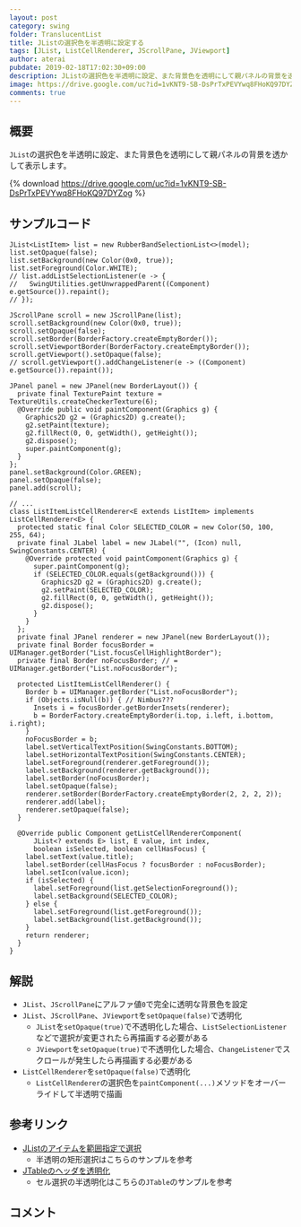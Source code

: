 ```yaml
---
layout: post
category: swing
folder: TranslucentList
title: JListの選択色を半透明に設定する
tags: [JList, ListCellRenderer, JScrollPane, JViewport]
author: aterai
pubdate: 2019-02-18T17:02:30+09:00
description: JListの選択色を半透明に設定、また背景色を透明にして親パネルの背景を透かして表示します。
image: https://drive.google.com/uc?id=1vKNT9-SB-DsPrTxPEVYwq8FHoKQ97DYZog
comments: true
---
```

## 概要
`JList`の選択色を半透明に設定、また背景色を透明にして親パネルの背景を透かして表示します。

{% download https://drive.google.com/uc?id=1vKNT9-SB-DsPrTxPEVYwq8FHoKQ97DYZog %}

## サンプルコード
<pre class="prettyprint"><code>JList&lt;ListItem&gt; list = new RubberBandSelectionList&lt;&gt;(model);
list.setOpaque(false);
list.setBackground(new Color(0x0, true));
list.setForeground(Color.WHITE);
// list.addListSelectionListener(e -&gt; {
//   SwingUtilities.getUnwrappedParent((Component) e.getSource()).repaint();
// });

JScrollPane scroll = new JScrollPane(list);
scroll.setBackground(new Color(0x0, true));
scroll.setOpaque(false);
scroll.setBorder(BorderFactory.createEmptyBorder());
scroll.setViewportBorder(BorderFactory.createEmptyBorder());
scroll.getViewport().setOpaque(false);
// scroll.getViewport().addChangeListener(e -&gt; ((Component) e.getSource()).repaint());

JPanel panel = new JPanel(new BorderLayout()) {
  private final TexturePaint texture = TextureUtils.createCheckerTexture(6);
  @Override public void paintComponent(Graphics g) {
    Graphics2D g2 = (Graphics2D) g.create();
    g2.setPaint(texture);
    g2.fillRect(0, 0, getWidth(), getHeight());
    g2.dispose();
    super.paintComponent(g);
  }
};
panel.setBackground(Color.GREEN);
panel.setOpaque(false);
panel.add(scroll);

// ...
class ListItemListCellRenderer&lt;E extends ListItem&gt; implements ListCellRenderer&lt;E&gt; {
  protected static final Color SELECTED_COLOR = new Color(50, 100, 255, 64);
  private final JLabel label = new JLabel("", (Icon) null, SwingConstants.CENTER) {
    @Override protected void paintComponent(Graphics g) {
      super.paintComponent(g);
      if (SELECTED_COLOR.equals(getBackground())) {
        Graphics2D g2 = (Graphics2D) g.create();
        g2.setPaint(SELECTED_COLOR);
        g2.fillRect(0, 0, getWidth(), getHeight());
        g2.dispose();
      }
    }
  };
  private final JPanel renderer = new JPanel(new BorderLayout());
  private final Border focusBorder = UIManager.getBorder("List.focusCellHighlightBorder");
  private final Border noFocusBorder; // = UIManager.getBorder("List.noFocusBorder");

  protected ListItemListCellRenderer() {
    Border b = UIManager.getBorder("List.noFocusBorder");
    if (Objects.isNull(b)) { // Nimbus???
      Insets i = focusBorder.getBorderInsets(renderer);
      b = BorderFactory.createEmptyBorder(i.top, i.left, i.bottom, i.right);
    }
    noFocusBorder = b;
    label.setVerticalTextPosition(SwingConstants.BOTTOM);
    label.setHorizontalTextPosition(SwingConstants.CENTER);
    label.setForeground(renderer.getForeground());
    label.setBackground(renderer.getBackground());
    label.setBorder(noFocusBorder);
    label.setOpaque(false);
    renderer.setBorder(BorderFactory.createEmptyBorder(2, 2, 2, 2));
    renderer.add(label);
    renderer.setOpaque(false);
  }

  @Override public Component getListCellRendererComponent(
      JList&lt;? extends E&gt; list, E value, int index,
      boolean isSelected, boolean cellHasFocus) {
    label.setText(value.title);
    label.setBorder(cellHasFocus ? focusBorder : noFocusBorder);
    label.setIcon(value.icon);
    if (isSelected) {
      label.setForeground(list.getSelectionForeground());
      label.setBackground(SELECTED_COLOR);
    } else {
      label.setForeground(list.getForeground());
      label.setBackground(list.getBackground());
    }
    return renderer;
  }
}
</code></pre>

## 解説
- `JList`、`JScrollPane`にアルファ値`0`で完全に透明な背景色を設定
- `JList`、`JScrollPane`、`JViewport`を`setOpaque(false)`で透明化
    - `JList`を`setOpaque(true)`で不透明化した場合、`ListSelectionListener`などで選択が変更されたら再描画する必要がある
    - `JViewport`を`setOpaque(true)`で不透明化した場合、`ChangeListener`でスクロールが発生したら再描画する必要がある
- `ListCellRenderer`を`setOpaque(false)`で透明化
    - `ListCellRenderer`の選択色を`paintComponent(...)`メソッドをオーバーライドして半透明で描画

<!-- dummy comment line for breaking list -->

## 参考リンク
- [JListのアイテムを範囲指定で選択](https://ateraimemo.com/Swing/RubberBanding.html)
    - 半透明の矩形選択はこちらのサンプルを参考
- [JTableのヘッダを透明化](https://ateraimemo.com/Swing/TransparentTableHeader.html)
    - セル選択の半透明化はこちらの`JTable`のサンプルを参考

<!-- dummy comment line for breaking list -->

## コメント
